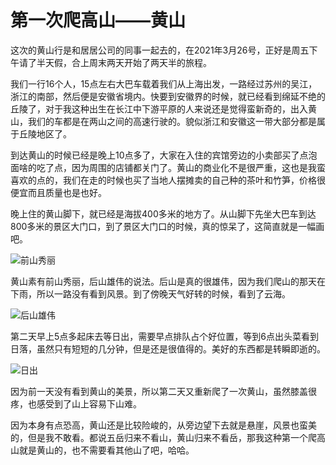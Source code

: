 # 第一次爬高山——黄山

这次的黄山行是和居居公司的同事一起去的，在2021年3月26号，正好是周五下午请了半天假，合上周末两天开始了两天半的旅程。

我们一行16个人，15点左右大巴车载着我们从上海出发，一路经过苏州的吴江，浙江的南部，然后便是安徽省境内。快要到安徽界的时候，就已经看到绵延不绝的丘陵了，对于我这种出生在长江中下游平原的人来说还是觉得蛮新奇的，出入黄山，我们的车都是在两山之间的高速行驶的。貌似浙江和安徽这一带大部分都是属于丘陵地区了。

到达黄山的时候已经是晚上10点多了，大家在入住的宾馆旁边的小卖部买了点泡面啥的吃了点，因为周围的店铺都关门了。黄山的商业化不是很严重，这也是我蛮喜欢的点的，我们在走的时候也买了当地人摆摊卖的自己种的茶叶和竹笋，价格很便宜而且质量也是也好。

晚上住的黄山脚下，就已经是海拔400多米的地方了。从山脚下先坐大巴车到达800多米的景区大门口，到了景区大门口的时候，真的惊呆了，这简直就是一幅画吧。

![前山秀丽](/assets/img/travel/yellowmoutain1.jpeg "前山秀丽")

黄山素有前山秀丽，后山雄伟的说法。后山是真的很雄伟，因为我们爬山的那天在下雨，所以一路没有看到风景。到了傍晚天气好转的时候，看到了云海。

![后山雄伟](/assets/img/travel/yellowmoutain1.JPG "后山雄伟" )

第二天早上5点多起床去等日出，需要早点排队占个好位置，等到6点出头菜看到日落，虽然只有短短的几分钟，但是还是很值得的。美好的东西都是转瞬即逝的。

![日出](/assets/img/travel/yellowmoutain2.JPG "日出" )

因为前一天没有看到黄山的美景，所以第二天又重新爬了一次黄山，虽然膝盖很疼，也感受到了山上容易下山难。

因为本身有点恐高，黄山还是比较险峻的，从旁边望下去就是悬崖，风景也蛮美的，但是我不敢看。都说五岳归来不看山，黄山归来不看岳，那我这种第一个爬高山就是黄山的，也不需要看其他山了吧，哈哈。





